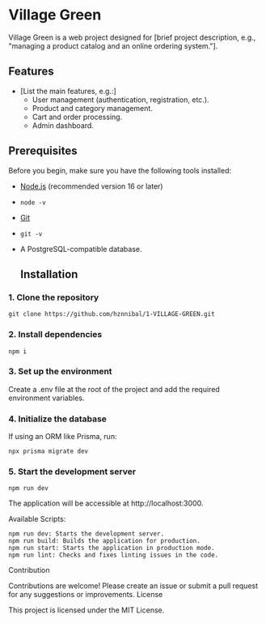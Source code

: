 # Village Green

Village Green is a web project designed for [brief project description, e.g., "managing a product catalog and an online ordering system."].

## Features

- [List the main features, e.g.:]
  - User management (authentication, registration, etc.).
  - Product and category management.
  - Cart and order processing.
  - Admin dashboard.

## Prerequisites

Before you begin, make sure you have the following tools installed:

- [Node.js](https://nodejs.org/) (recommended version 16 or later)
-     node -v
- [Git](https://git-scm.com/)
-     git -v
- A PostgreSQL-compatible database.

     ## Installation

### 1. Clone the repository

    git clone https://github.com/hznnibal/1-VILLAGE-GREEN.git

### 2. Install dependencies

    npm i

### 3. Set up the environment

Create a .env file at the root of the project and add the required environment variables. 

### 4. Initialize the database

If using an ORM like Prisma, run:

    npx prisma migrate dev

### 5. Start the development server

    npm run dev

The application will be accessible at http://localhost:3000.

Available Scripts:

    npm run dev: Starts the development server.
    npm run build: Builds the application for production.
    npm run start: Starts the application in production mode.
    npm run lint: Checks and fixes linting issues in the code.

Contribution

Contributions are welcome! Please create an issue or submit a pull request for any suggestions or improvements.
License

This project is licensed under the MIT License.
